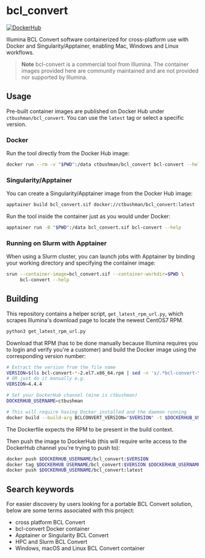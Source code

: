 # bcl_convert
[![DockerHub](https://img.shields.io/docker/pulls/ctbushman/bcl_convert)](https://hub.docker.com/repository/docker/ctbushman/bcl_convert)

Illumina BCL Convert software containerized for cross-platform use with Docker
and Singularity/Apptainer, enabling Mac, Windows and Linux workflows.

> **Note**
> bcl-convert is a commercial tool from Illumina. The container images provided
> here are community maintained and are not provided nor supported by Illumina.

## Usage

Pre-built container images are published on Docker Hub under
`ctbushman/bcl_convert`. You can use the `latest` tag or select a specific
version.

### Docker

Run the tool directly from the Docker Hub image:

```bash
docker run --rm -v "$PWD":/data ctbushman/bcl_convert bcl-convert --help
```

### Singularity/Apptainer

You can create a Singularity/Apptainer image from the Docker Hub image:

```bash
apptainer build bcl_convert.sif docker://ctbushman/bcl_convert:latest
```

Run the tool inside the container just as you would under Docker:

```bash
apptainer run -B "$PWD":/data bcl_convert.sif bcl-convert --help
```

### Running on Slurm with Apptainer

When using a Slurm cluster, you can launch jobs with Apptainer by binding
your working directory and specifying the container image:

```bash
srun --container-image=bcl_convert.sif --container-workdir=$PWD \
     bcl-convert --help
```

## Building

This repository contains a helper script, `get_latest_rpm_url.py`, which
scrapes Illumina's download page to locate the newest CentOS7 RPM.

```bash
python3 get_latest_rpm_url.py
```

Download that RPM (has to be done manually because Illumina requires you to login and verify you're a customer)
and build the Docker image using the corresponding version number:

```bash
# Extract the version from the file name
VERSION=$(ls bcl-convert-*-2.el7.x86_64.rpm | sed -n 's/.*bcl-convert-\(.*\)-2.el7.x86_64.rpm/\1/p')
# OR just do it manually e.g.
VERSION=4.4.4

# Set your DockerHub channel (mine is ctbushman)
DOCKERHUB_USERNAME=ctbushman

# This will require having Docker installed and the daemon running
docker build --build-arg BCLCONVERT_VERSION="$VERSION" -t $DOCKERHUB_USERNAME/bcl_convert:$VERSION .
```

The Dockerfile expects the RPM to be present in the build context.

Then push the image to DockerHub (this will require write access to the DockerHub channel you're trying to push to):

```bash
docker push $DOCKERHUB_USERNAME/bcl_convert:$VERSION
docker tag $DOCKERHUB_USERNAME/bcl_convert:$VERSION $DOCKERHUB_USERNAME/bcl_convert:latest
docker push $DOCKERHUB_USERNAME/bcl_convert:latest
```

## Search keywords

For easier discovery by users looking for a portable BCL Convert solution,
below are some terms associated with this project:

- cross platform BCL Convert
- bcl-convert Docker container
- Apptainer or Singularity BCL Convert
- HPC and Slurm BCL Convert
- Windows, macOS and Linux BCL Convert container
